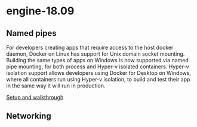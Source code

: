 # engine-18.09

## Named pipes

For developers creating apps that require access to the host docker daemon, Docker on Linux has support for Unix domain socket mounting. Building the same types of apps on Windows is now supported via named pipe mounting, for both process and Hyper-v isolated containers. Hyper-v isolation support allows developers using Docker for Desktop on Windows, where all containers run using Hyper-v isolation, to build and test their app in the same way it will run in production.

[Setup and walkthrough](https://github.com/carlfischer1/engine-18.09/namedpipes.md)

## Networking




